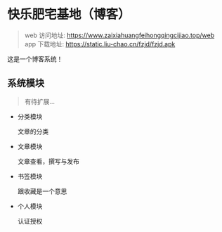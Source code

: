 # 快乐肥宅基地（博客）

> web 访问地址: https://www.zaixiahuangfeihongqingcijiao.top/web  
> app 下载地址: https://static.liu-chao.cn/fzjd/fzjd.apk  

这是一个博客系统！

## 系统模块

> 有待扩展...
 
- 分类模块

    文章的分类

- 文章模块
    
    文章查看，撰写与发布

- 书签模块

    跟收藏是一个意思

- 个人模块

    认证授权